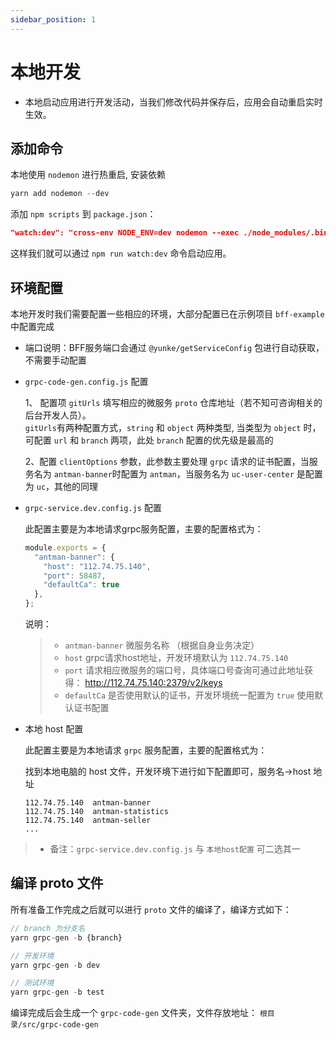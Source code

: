 ```yaml
---
sidebar_position: 1
---
```


# 本地开发

* 本地启动应用进行开发活动，当我们修改代码并保存后，应用会自动重启实时生效。

## 添加命令

本地使用 `nodemon` 进行热重启, 安装依赖

```js
yarn add nodemon --dev
```

添加 `npm scripts` 到 `package.json`：

```json
"watch:dev": "cross-env NODE_ENV=dev nodemon --exec ./node_modules/.bin/ts-node src/index.ts",
```

这样我们就可以通过 `npm run watch:dev` 命令启动应用。

## 环境配置

本地开发时我们需要配置一些相应的环境，大部分配置已在示例项目 `bff-example` 中配置完成

* 端口说明：BFF服务端口会通过 `@yunke/getServiceConfig` 包进行自动获取，不需要手动配置

* `grpc-code-gen.config.js` 配置

  1、 配置项 `gitUrls` 填写相应的微服务 `proto` 仓库地址（若不知可咨询相关的后台开发人员）。<br />`gitUrls`有两种配置方式，`string` 和 `object` 两种类型, 当类型为 `object` 时，可配置 `url` 和 `branch` 两项，此处 `branch` 配置的优先级是最高的

  2、配置 `clientOptions` 参数，此参数主要处理 `grpc` 请求的证书配置，当服务名为 `antman-banner`时配置为 `antman`，当服务名为 `uc-user-center` 是配置为 `uc`，其他的同理

* `grpc-service.dev.config.js` 配置

  此配置主要是为本地请求grpc服务配置，主要的配置格式为：

  ```js
  module.exports = {
    "antman-banner": {
      "host": "112.74.75.140",
      "port": 58487,
      "defaultCa": true
    },
  };
  ```

  说明：

  > * `antman-banner` 微服务名称 （根据自身业务决定）
  > * `host` grpc请求host地址，开发环境默认为 `112.74.75.140`
  > * `port` 请求相应微服务的端口号，具体端口号查询可通过此地址获得： <http://112.74.75.140:2379/v2/keys>
  > * `defaultCa` 是否使用默认的证书，开发环境统一配置为 `true` 使用默认证书配置

* 本地 host 配置

  此配置主要是为本地请求 `grpc` 服务配置，主要的配置格式为：

  找到本地电脑的 host 文件，开发环境下进行如下配置即可，服务名->host 地址

  ```
  112.74.75.140  antman-banner
  112.74.75.140  antman-statistics
  112.74.75.140  antman-seller
  ...
  ```

> * 备注：```grpc-service.dev.config.js``` 与 ```本地host配置``` 可二选其一

## 编译 proto 文件

所有准备工作完成之后就可以进行 `proto` 文件的编译了，编译方式如下：

```js
// branch 为分支名
yarn grpc-gen -b {branch}

// 开发环境
yarn grpc-gen -b dev

// 测试环境
yarn grpc-gen -b test
```

编译完成后会生成一个 `grpc-code-gen` 文件夹，文件存放地址： `根目录/src/grpc-code-gen`

<br/>
<br/>
<br/>
